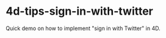 4d-tips-sign-in-with-twitter
============================

Quick demo on how to implement "sign in with Twitter" in 4D.

